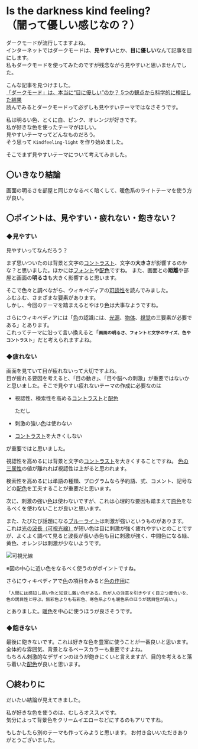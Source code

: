 <!-- markdownlint-disable MD026 -->
# Is the darkness kind feeling?</br>（闇って優しい感じなの？）

ダークモードが流行してますよね。</br>
インターネットではダークモードは、**見やすい**とか、**目に優しい**なんて記事を目にします。</br>
私もダークモードを使ってみたのですが残念ながら見やすいと思いませんでした。

こんな記事を見つけました。</br>
[「ダークモード」は、本当に“目に優しい”のか？ 5つの観点から科学的に検証した結果](https://wired.jp/2019/10/05/dark-mode-chrome-android-ios-science/)</br>
読んでみるとダークモードって必ずしも見やすいテーマではなさそうです。

私は明るい色、とくに白、ピンク、オレンジが好きです。</br>
私が好きな色を使ったテーマがほしい。</br>
見やすいテーマってどんなものだろう。</br>
そう思って `Kindfeeling-light` を作り始めました。

そこでまず見やすいテーマについて考えてみました。

## 〇いきなり結論

画面の明るさを部屋と同じかなるべく暗くして、暖色系のライトテーマを使う方が良い。

## 〇ポイントは、見やすい・疲れない・飽きない？

### ◆見やすい

見やすいってなんだろう？

まず思いついたのは背景と文字の[コントラスト][]、文字の**大きさ**が影響するのかな？と思いました。ほかには[フォント][]や[配色][]ですね。
また、画面との**距離**や部屋と画面の**明るさ**も大きく影響すると思います。

そこで色々と調べながら、ウィキペディアの[可読性][]を読んでみました。</br>
ふむふむ、さまざまな要素があります。</br>
しかし、今回のテーマを踏まえるとやはり[色][]は大事なようですね。

さらにウィキペディアには「[色][]の認識には、[光源][]、[物体][]、[視覚][]の三要素が必要である」とあります。</br>
これってテーマに沿って言い換えると「**`画面の明るさ、フォントと文字のサイズ、色やコントラスト`**」だと考えられますよね。

### ◆疲れない

画面を見ていて目が疲れないって大切ですよね。</br>
目が疲れる要因を考えると、「目の動き」、「目や脳への刺激」が重要ではないかと思いました。そこで見やすい疲れないテーマの作成に必要なのは

- 視認性、検索性を高める[コントラスト][]と[配色][]

  ただし</br>

- 刺激の強い[色][]は使わない
- [コントラスト][]を大きくしない

が重要ではと思いました。

視認性を高めるには背景と文字の[コントラスト][]を大きくすることですね。
[色の三属性][]の値が離れれば視認性は上がると思われます。

検索性を高めるには単語の種類、プログラムなら予約語、式、コメント、記号などの[配色][]を工夫することが重要だと思います。</br>

次に、刺激の強い[色][]は使わないですが、これは心理的な要因も踏まえて[原色][]をなるべくを使わないことが良いと思います。

また、たびたび話題になる[ブルーライト][]は刺激が強いというものがあります。
これは[光の波長（可視光線）][]が短い色は目に刺激が強く疲れやすいとのことですが、よくよく調べて見ると波長が長い赤色も目に刺激が強く、中間色になる緑、黄色、オレンジは刺激が少ないようです。

![可視光線](https://upload.wikimedia.org/wikipedia/commons/thumb/d/d9/Linear_visible_spectrum.svg/605px-Linear_visible_spectrum.svg.png)

※図の中心に近い色をなるべく使うのがポイントですね。

さらにウィキペディアで[色][]の項目をみると[色の作用][]に

```text
「人間には感知し易い色と知覚し難い色がある。色が人の注意を引きやすく目立つ度合いを、色の誘目性と呼ぶ。無彩色よりも有彩色、寒色系よりも暖色系のほうが誘目性が高い。」
```

とありました。[暖色][]を中心に使うほうが良さそうです。

### ◆飽きない

最後に飽きないです。これは好きな色を豊富に使うことが一番良いと思います。</br>
全体的な雰囲気、背景となるベースカラーも重要ですよね。</br>
もちろん刺激的なデザインのほうが飽きにくいと言えますが、目的を考えると落ち着いた[配色][]が良いと思います。</br>

## 〇終わりに

だいたい結論が見えてきました。</br>

私が好きな色を使うのは、むしろオススメです。</br>
気分によって背景色をクリームイエローなどにするのもアリですね。</br>

もしかしたら別のテーマも作ってみようと思います。
お付き合いいただきありがとうございました。


[配色]: https://ja.wikipedia.org/wiki/%E9%85%8D%E8%89%B2
[コントラスト]: https://ja.wikipedia.org/wiki/%E3%82%B3%E3%83%B3%E3%83%88%E3%83%A9%E3%82%B9%E3%83%88
[フォント]: https://ja.wikipedia.org/wiki/%E3%83%95%E3%82%A9%E3%83%B3%E3%83%88
[可読性]: https://ja.wikipedia.org/wiki/%E5%8F%AF%E8%AA%AD%E6%80%A7
[色]: https://ja.wikipedia.org/wiki/%E8%89%B2
[光源]: https://ja.wikipedia.org/wiki/%E5%85%89%E6%BA%90
[物体]: https://ja.wikipedia.org/wiki/%E7%89%A9%E4%BD%93
[視覚]: https://ja.wikipedia.org/wiki/%E8%A6%96%E8%A6%9A
[原色]: https://ja.wikipedia.org/wiki/%E5%8E%9F%E8%89%B2
[色の三属性]: https://ja.wikipedia.org/wiki/%E8%89%B2#%E8%89%B2%E3%81%AE%E4%B8%89%E5%B1%9E%E6%80%A7
[色の作用]: https://ja.wikipedia.org/wiki/%E8%89%B2#%E8%89%B2%E3%81%AE%E4%BD%9C%E7%94%A8
[暖色]: https://ja.wikipedia.org/wiki/%E6%9A%96%E8%89%B2
[ブルーライト]: https://ja.wikipedia.org/wiki/%E9%AB%98%E3%82%A8%E3%83%8D%E3%83%AB%E3%82%AE%E3%83%BC%E5%8F%AF%E8%A6%96%E5%85%89%E7%B7%9A#%E3%83%96%E3%83%AB%E3%83%BC%E3%83%A9%E3%82%A4%E3%83%88%E3%82%AB%E3%83%83%E3%83%88%E7%9C%BC%E9%8F%A1
[光の波長（可視光線）]: https://ja.wikipedia.org/wiki/%E5%8F%AF%E8%A6%96%E5%85%89%E7%B7%9A

